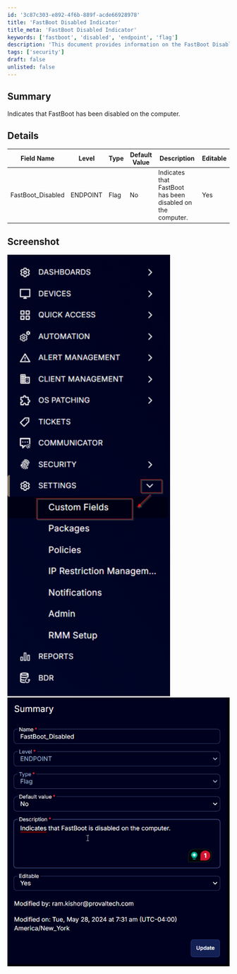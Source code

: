 ```yaml
---
id: '3c87c303-e892-4f6b-889f-acde66928978'
title: 'FastBoot Disabled Indicator'
title_meta: 'FastBoot Disabled Indicator'
keywords: ['fastboot', 'disabled', 'endpoint', 'flag']
description: 'This document provides information on the FastBoot Disabled Indicator, detailing its functionality, default values, and editable status. It includes a summary of the indicator, a detailed table of its fields, and screenshots for visual reference.'
tags: ['security']
draft: false
unlisted: false
---
```


## Summary

Indicates that FastBoot has been disabled on the computer.

## Details

| Field Name          | Level    | Type  | Default Value | Description                                             | Editable |
|---------------------|----------|-------|---------------|---------------------------------------------------------|----------|
| FastBoot_Disabled    | ENDPOINT | Flag  | No            | Indicates that FastBoot has been disabled on the computer. | Yes      |

## Screenshot

![Screenshot 1](../../../static/img/Endpoint---FastBoot_Disabled/image_1.png)
![Screenshot 2](../../../static/img/Endpoint---FastBoot_Disabled/image_2.png)
